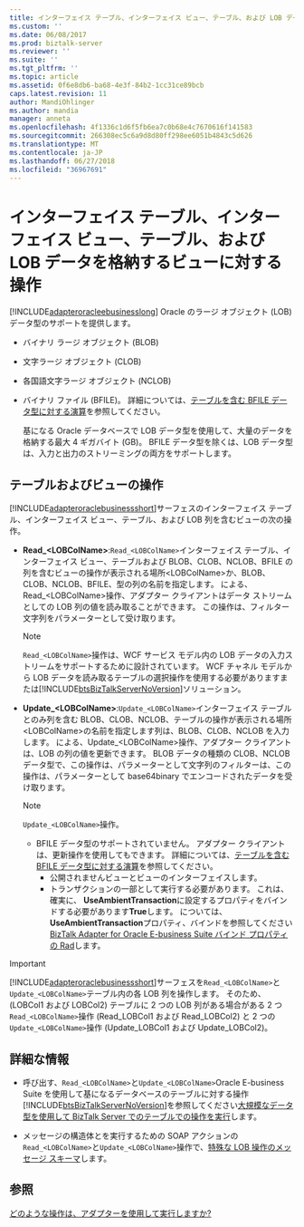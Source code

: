 ```yaml
---
title: インターフェイス テーブル、インターフェイス ビュー、テーブル、および LOB データを格納するビューに対する操作 |Microsoft Docs
ms.custom: ''
ms.date: 06/08/2017
ms.prod: biztalk-server
ms.reviewer: ''
ms.suite: ''
ms.tgt_pltfrm: ''
ms.topic: article
ms.assetid: 0f6e8db6-ba68-4e3f-84b2-1cc31ce89bcb
caps.latest.revision: 11
author: MandiOhlinger
ms.author: mandia
manager: anneta
ms.openlocfilehash: 4f1336c1d6f5fb6ea7c0b68e4c7670616f141583
ms.sourcegitcommit: 266308ec5c6a9d8d80ff298ee6051b4843c5d626
ms.translationtype: MT
ms.contentlocale: ja-JP
ms.lasthandoff: 06/27/2018
ms.locfileid: "36967691"
---
```

# <a name="operations-on-interface-tables-interface-views-tables-and-views-that-contain-lob-data"></a>インターフェイス テーブル、インターフェイス ビュー、テーブル、および LOB データを格納するビューに対する操作
[!INCLUDE[adapteroracleebusinesslong](../../includes/adapteroracleebusinesslong-md.md)] Oracle のラージ オブジェクト (LOB) データ型のサポートを提供します。  
  
- バイナリ ラージ オブジェクト (BLOB)  
  
- 文字ラージ オブジェクト (CLOB)  
  
- 各国語文字ラージ オブジェクト (NCLOB)  
  
- バイナリ ファイル (BFILE)。 詳細については、[テーブルを含む BFILE データ型に対する演算](../../adapters-and-accelerators/adapter-oracle-ebs/operations-on-tables-that-contain-bfile-data-types.md)を参照してください。  
  
  基になる Oracle データベースで LOB データ型を使用して、大量のデータを格納する最大 4 ギガバイト (GB)。 BFILE データ型を除くは、LOB データ型は、入力と出力のストリーミングの両方をサポートします。  

## <a name="operations-for-tables-and-views"></a>テーブルおよびビューの操作  
 [!INCLUDE[adapteroraclebusinessshort](../../includes/adapteroraclebusinessshort-md.md)]サーフェスのインターフェイス テーブル、インターフェイス ビュー、テーブル、および LOB 列を含むビューの次の操作。  
  
- **Read_\<LOBColName\>**:`Read_<LOBColName>`インターフェイス テーブル、インターフェイス ビュー、テーブルおよび BLOB、CLOB、NCLOB、BFILE の列を含むビューの操作が表示される場所\<LOBColName\>か、BLOB、CLOB、NCLOB、BFILE、型の列の名前を指定します。 による、Read_\<LOBColName\>操作、アダプター クライアントはデータ ストリームとしての LOB 列の値を読み取ることができます。 この操作は、フィルター文字列をパラメーターとして受け取ります。  
  
  > [!NOTE]
  >  `Read_<LOBColName>`操作は、WCF サービス モデル内の LOB データの入力ストリームをサポートするために設計されています。 WCF チャネル モデルから LOB データを読み取るテーブルの選択操作を使用する必要がありますまたは[!INCLUDE[btsBizTalkServerNoVersion](../../includes/btsbiztalkservernoversion-md.md)]ソリューション。  
  
- **Update_\<LOBColName\>**:`Update_<LOBColName>`インターフェイス テーブルとのみ列を含む BLOB、CLOB、NCLOB、テーブルの操作が表示される場所\<LOBColName\>の名前を指定します列は、BLOB、CLOB、NCLOB を入力します。 による、Update_\<LOBColName\>操作、アダプター クライアントは、LOB の列の値を更新できます。 BLOB データの種類の CLOB、NCLOB データ型で、この操作は、パラメーターとして文字列のフィルターは、この操作は、パラメーターとして base64binary でエンコードされたデータを受け取ります。  
  
  > [!NOTE]
  >  `Update_<LOBColName>`操作。  
  > 
  > - BFILE データ型のサポートされていません。 アダプター クライアントは、更新操作を使用してもできます。 詳細については、[テーブルを含む BFILE データ型に対する演算](../../adapters-and-accelerators/adapter-oracle-ebs/operations-on-tables-that-contain-bfile-data-types.md)を参照してください。  
  >   -   公開されませんビューとビューのインターフェイスします。  
  >   -   トランザクションの一部として実行する必要があります。 これは、確実に、 **UseAmbientTransaction**に設定するプロパティをバインドする必要があります**True**します。 については、 **UseAmbientTransaction**プロパティ、バインドを参照してください[BizTalk Adapter for Oracle E-business Suite バインド プロパティの Rad](../../adapters-and-accelerators/adapter-oracle-ebs/read-about-the-biztalk-adapter-for-oracle-e-business-suite-binding-properties.md)します。  
  
> [!IMPORTANT]
>  [!INCLUDE[adapteroraclebusinessshort](../../includes/adapteroraclebusinessshort-md.md)]サーフェスを`Read_<LOBColName>`と`Update_<LOBColName>`テーブル内の各 LOB 列を操作します。 そのため、(LOBCol1 および LOBCol2) テーブルに 2 つの LOB 列がある場合がある 2 つ`Read_<LOBColName>`操作 (Read_LOBCol1 および Read_LOBCol2) と 2 つの`Update_<LOBColName>`操作 (Update_LOBCol1 および Update_LOBCol2)。  
  
## <a name="more-good-info"></a>詳細な情報  
  
- 呼び出す、`Read_<LOBColName>`と`Update_<LOBColName>`Oracle E-business Suite を使用して基になるデータベースのテーブルに対する操作[!INCLUDE[btsBizTalkServerNoVersion](../../includes/btsbiztalkservernoversion-md.md)]を参照してください[大規模なデータ型を使用して BizTalk Server でのテーブルでの操作を実行](../../adapters-and-accelerators/adapter-sql/run-operations-on-tables-and-views-with-large-data-types-using-the-sql-adapter.md)します。  
  
- メッセージの構造体とを実行するための SOAP アクションの`Read_<LOBColName>`と`Update_<LOBColName>`操作で、[特殊な LOB 操作のメッセージ スキーマ](../../adapters-and-accelerators/adapter-oracle-ebs/message-schemas-for-special-lob-operations1.md)します。  
  
## <a name="see-also"></a>参照  
 [どのような操作は、アダプターを使用して実行しますか?](https://msdn.microsoft.com/library/cc185219(v=bts.10).aspx)